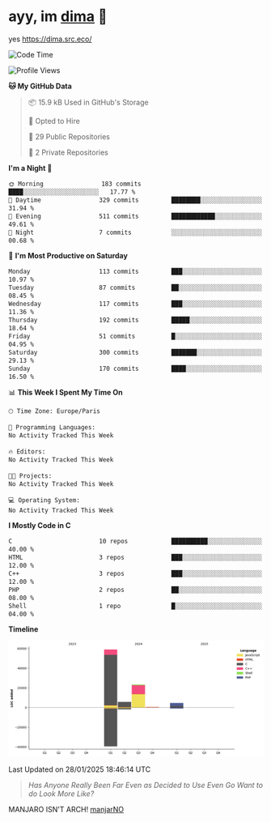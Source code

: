 # ayy, im [dima](https://dima.src.eco/) 👋

yes https://dima.src.eco/

<!--START_SECTION:waka-->
![Code Time](http://img.shields.io/badge/Code%20Time-0%20secs-blue)

![Profile Views](http://img.shields.io/badge/Profile%20Views-14-blue)

**🐱 My GitHub Data** 

> 📦 15.9 kB Used in GitHub's Storage 
 > 
> 💼 Opted to Hire
 > 
> 📜 29 Public Repositories 
 > 
> 🔑 2 Private Repositories 
 > 
**I'm a Night 🦉** 

```text
🌞 Morning                183 commits         ████░░░░░░░░░░░░░░░░░░░░░   17.77 % 
🌆 Daytime                329 commits         ████████░░░░░░░░░░░░░░░░░   31.94 % 
🌃 Evening                511 commits         ████████████░░░░░░░░░░░░░   49.61 % 
🌙 Night                  7 commits           ░░░░░░░░░░░░░░░░░░░░░░░░░   00.68 % 
```
📅 **I'm Most Productive on Saturday** 

```text
Monday                   113 commits         ███░░░░░░░░░░░░░░░░░░░░░░   10.97 % 
Tuesday                  87 commits          ██░░░░░░░░░░░░░░░░░░░░░░░   08.45 % 
Wednesday                117 commits         ███░░░░░░░░░░░░░░░░░░░░░░   11.36 % 
Thursday                 192 commits         █████░░░░░░░░░░░░░░░░░░░░   18.64 % 
Friday                   51 commits          █░░░░░░░░░░░░░░░░░░░░░░░░   04.95 % 
Saturday                 300 commits         ███████░░░░░░░░░░░░░░░░░░   29.13 % 
Sunday                   170 commits         ████░░░░░░░░░░░░░░░░░░░░░   16.50 % 
```


📊 **This Week I Spent My Time On** 

```text
🕑︎ Time Zone: Europe/Paris

💬 Programming Languages: 
No Activity Tracked This Week

🔥 Editors: 
No Activity Tracked This Week

🐱‍💻 Projects: 
No Activity Tracked This Week

💻 Operating System: 
No Activity Tracked This Week
```

**I Mostly Code in C** 

```text
C                        10 repos            ██████████░░░░░░░░░░░░░░░   40.00 % 
HTML                     3 repos             ███░░░░░░░░░░░░░░░░░░░░░░   12.00 % 
C++                      3 repos             ███░░░░░░░░░░░░░░░░░░░░░░   12.00 % 
PHP                      2 repos             ██░░░░░░░░░░░░░░░░░░░░░░░   08.00 % 
Shell                    1 repo              █░░░░░░░░░░░░░░░░░░░░░░░░   04.00 % 
```



**Timeline**

![Lines of Code chart](https://raw.githubusercontent.com/dimalmfao/dimalmfao/main/assets/bar_graph.png)


 Last Updated on 28/01/2025 18:46:14 UTC
<!--END_SECTION:waka-->

> *Has Anyone Really Been Far Even as Decided to Use Even Go Want to do Look More Like?*

MANJARO ISN'T ARCH! [manjarNO](https://github.com/bluskript/manjarno)

<!--
**dimaaac/dimaaac** is a ✨ _special_ ✨ repository because its `README.md` (this file) appears on your GitHub profile.

Here are some ideas to get you started:

- 🔭 I’m currently working on ...
- 🌱 I’m currently learning ...
- 👯 I’m looking to collaborate on ...
- 🤔 I’m looking for help with ...
- 💬 Ask me about ...
- 📫 How to reach me: ...
- 😄 Pronouns: ...
- ⚡ Fun fact: ...
-->
